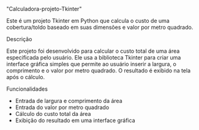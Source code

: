 "Calculadora-projeto-Tkinter" 

Este é um projeto Tkinter em Python que calcula o custo de uma cobertura/toldo baseado em suas dimensões e valor por metro quadrado.

Descrição

Este projeto foi desenvolvido para calcular o custo total de uma área especificada pelo usuário. Ele usa a biblioteca Tkinter para criar uma interface gráfica simples que permite ao usuário inserir a largura, o comprimento e o valor por metro quadrado. O resultado é exibido na tela após o cálculo.

Funcionalidades

- Entrada de largura e comprimento da área
- Entrada do valor por metro quadrado
- Cálculo do custo total da área
- Exibição do resultado em uma interface gráfica

